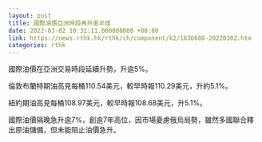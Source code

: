 ```yaml
---
layout: post
title: 國際油價亞洲時段再升逾半成
date: 2022-03-02 10:31:11.000000000 +08:00
link: https://news.rthk.hk/rthk/ch/component/k2/1636688-20220302.htm
categories: rthk
---
```


國際油價在亞洲交易時段延續升勢，升逾5%。

倫敦布蘭特期油高見每桶110.54美元，較早時報110.29美元，升約5.1%。

紐約期油高見每桶108.97美元，較早時報108.68美元，升5.1%。

國際油價隔晚急升逾7%，創逾7年高位，因市場憂慮俄烏局勢，雖然多國聯合釋出原油儲備，但未能阻止油價急升。

